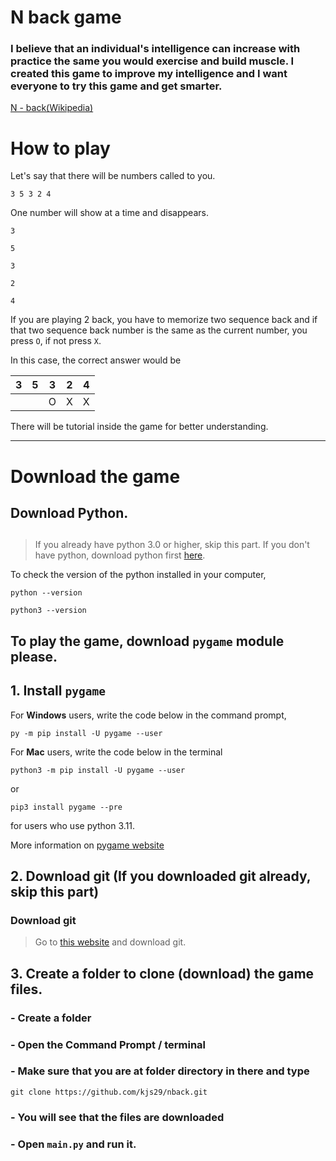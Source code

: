 # N back game

### I believe that an individual's intelligence can increase with practice the same you would exercise and build muscle. I created this game to improve my intelligence and  I want everyone to try this game and get smarter.

[N - back(Wikipedia)](https://en.wikipedia.org/wiki/N-back)



##
# How to play

Let's say that there will be numbers called to you.

`3 5 3 2 4`

One number will show at a time and disappears.

`3`

`5`

`3`

`2`

`4`

If you are playing 2 back, you have to memorize two sequence back and if that two sequence back number is the same as the current number, you press `O`, if not press `X`.

In this case, the correct answer would be 

|3|5|3|2|4|
|--|--|--|--|--|
| | |O|X|X|



There will be tutorial inside the game for better understanding.

---
##
# Download the game

## Download Python.
##
> If you already have python 3.0 or higher, skip this part. If you don't have python, download python first [here](https://www.python.org/downloads/).

To check the version of the python installed in your computer,

```
python --version
```

```
python3 --version
```

## To play the game, download `pygame` module please.

## 1. Install `pygame`

For **Windows** users, write the code below in the command prompt,

```
py -m pip install -U pygame --user
```

For **Mac** users, write the code below in the terminal

```
python3 -m pip install -U pygame --user
```

or

```
pip3 install pygame --pre
```

for users who use python 3.11.

More information on [pygame website](https://www.pygame.org/wiki/GettingStarted)

## 2. Download git (If you downloaded git already, skip this part)

### Download git

> Go to [this website](https://git-scm.com) and download git.

## 3. Create a folder to clone (download) the game files.

### - Create a folder 
### - Open the Command Prompt / terminal
### - Make sure that you are at folder directory in there and type
```
git clone https://github.com/kjs29/nback.git
```
### - You will see that the files are downloaded
### - Open `main.py` and run it.
